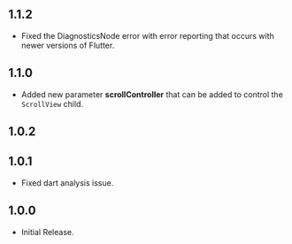 ## 1.1.2
* Fixed the DiagnosticsNode error with error reporting that occurs with newer versions of Flutter.

## 1.1.0
* Added new parameter **scrollController** that can be added to control the `ScrollView` child.

## 1.0.2

## 1.0.1
* Fixed dart analysis issue.

## 1.0.0
* Initial Release.